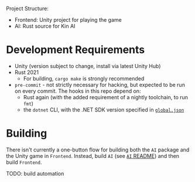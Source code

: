 Project Structure:

* Frontend: Unity project for playing the game
* AI: Rust source for Kin AI

# Development Requirements
* Unity (version subject to change, install via latest Unity Hub)
* Rust 2021
    * For building, `cargo make` is strongly recommended
* `pre-commit` - not strictly necessary for hacking, but expected to be run on every commit. The hooks in this repo depend on:
    * Rust again (with the added requirement of a nightly toolchain, to run `fmt`)
    * the `dotnet` CLI, with the .NET SDK version specified in [`global.json`](global.json)

# Building

There isn't currently a one-button flow for building both the `AI` package and the Unity game in `Frontend`. Instead, build `AI` (see [`AI` README](AI/README.md)) and then build `Frontend`.

TODO: build automation
